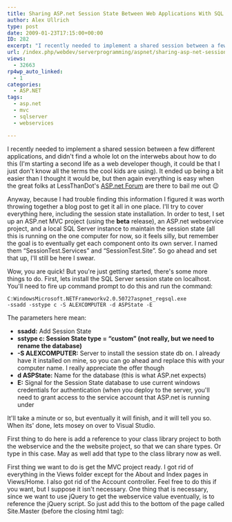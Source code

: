```yaml
---
title: Sharing ASP.net Session State Between Web Applications With SQL Server – Part I
author: Alex Ullrich
type: post
date: 2009-01-23T17:15:00+00:00
ID: 282
excerpt: "I recently needed to implement a shared session between a few different applications, and didn't find a whole lot on the interwebs about how to do this (I'm starting a second life as a web developer though, it could be that I just don't know all the ter&hellip;"
url: /index.php/webdev/serverprogramming/aspnet/sharing-asp-net-session-state-between-we/
views:
  - 32663
rp4wp_auto_linked:
  - 1
categories:
  - ASP.NET
tags:
  - asp.net
  - mvc
  - sqlserver
  - webservices

---
```

I recently needed to implement a shared session between a few different applications, and didn't find a whole lot on the interwebs about how to do this (I'm starting a second life as a web developer though, it could be that I just don't know all the terms the cool kids are using). It ended up being a bit easier than I thought it would be, but then again everything is easy when the great folks at LessThanDot's [ASP.net Forum][1] are there to bail me out 😉

Anyway, because I had trouble finding this information I figured it was worth throwing together a blog post to get it all in one place. I'll try to cover everything here, including the session state installation. In order to test, I set up an ASP.net MVC project (using the **beta** release), an ASP.net webservice project, and a local SQL Server instance to maintain the session state (all this is running on the one computer for now, so it feels silly, but remember the goal is to eventually get each component onto its own server. I named them “SessionTest.Services” and “SessionTest.Site”. So go ahead and set that up, I'll still be here I swear.

Wow, you are quick! But you're just getting started, there's some more things to do. First, lets install the SQL Server session state on localhost. You'll need to fire up command prompt to do this and run the command: 

<code class="codespan">C:WindowsMicrosoft.NETFrameworkv2.0.50727aspnet_regsql.exe -ssadd -sstype c -S ALEXCOMPUTER -d ASPState -E</code>

The parameters here mean:

  * **ssadd:** Add Session State
  * **sstype c: Session State type = “custom” (not really, but we need to rename the database)**
  * **-S ALEXCOMPUTER:** Server to install the session state db on. I already have it installed on mine, so you can go ahead and replace this with your computer name. I really appreciate the offer though
  * **d ASPState:** Name for the database (this is what ASP.net expects)
  * **E:** Signal for the Session State database to use current windows credentials for authentication (when you deploy to the server, you'll need to grant access to the service account that ASP.net is running under

It'll take a minute or so, but eventually it will finish, and it will tell you so. When its' done, lets mosey on over to Visual Studio.

First thing to do here is add a reference to your class library project to both the webservice and the the website project, so that we can share types. Or type in this case. May as well add that type to the class library now as well.

First thing we want to do is get the MVC project ready. I got rid of everything in the Views folder except for the About and Index pages in Views/Home. I also got rid of the Account controller. Feel free to do this if you want, but I suppose it isn't necessary. One thing that is necessary, since we want to use jQuery to get the webservice value eventually, is to reference the jQuery script. So just add this to the bottom of the page called Site.Master (before the closing html tag):

<code class="codespan"><script type="text/javascript" src="../../Scripts/jquery-1.2.6.min.js" /></code>

Next, we want to add a simple form to Index.aspx. This form just has one text input, and a submit button.

```html
<form id="mainForm" runat="server" action="/Home/Entered">
        <p>Give it a try: <input type="text" name="inputValue" /></p>
        <input type="submit" id="submitter" />
</form>
```

You notice its' action is the page Home/Entered, which currently does not exist. So we need to add a new MVC Content Page with that name. In the page attributes, set EnableViewStateMac=”false”. Within the content place holder, we can add this HTML:

```html
<p>Entered Value was: <%= Session["enteredValue"].ToString() %></p>
<p>Try getting it from the service:</p>
<p><input type="button" id="retrieveButton" text="retrieve it!" onclick="retrieve()" /><input type="text" id="retrievedValue" /></p>
<script type="text/javascript">
    function retrieve() {
    }
</script>
```

The javascript is not implemented yet to retrieve the value yet, but at this point there is just one thing we need to do to get the pages working, and that is add a new ActionResult to the HomeController for our new “Entered” page. All this action will really be doing is placing the input from the form submission into the session. So, 

```csharp
public ActionResult Entered(String inputValue)
{
    Session["enteredValue"] = inputValue;
    return View();
}
```

Now, you can run the page and you should be able to enter a value in Index, and see it on the “Entered” page. So, we can tell that our traditional (in process) session is working. Now let's change it to use the database. In the main web.config (not the one in the Views folder) we'll need to add a SessionState entry within system.web (I usually do this at the bottom, having a common place to look makes my life easier). So we add this entry:

<code class="codespan"><sessionState mode="SQLServer" sqlConnectionString="Data Source=127.0.0.1; Integrated Security=SSPI" cookieless="false" timeout="20"/></code>

Now, as long as your local SQL Server instance is accepting TCP/IP connections, it should work just as before. And this post is getting long, so this will be the end of part I.

Stay tuned for the exciting conclusion, where we will set up the webservice and the client-side interaction. In fact, tune in here:[Sharing ASP.net session state with SQL Server, Part II][2]

Got a question on ASP.net? Check out our [ASP.net Forum][1]!

 [1]: http://forum.ltd.local/viewforum.php?f=27
 [2]: /index.php/WebDev/ServerProgramming/ASPNET/sharing-asp-net-session-state-between-ap